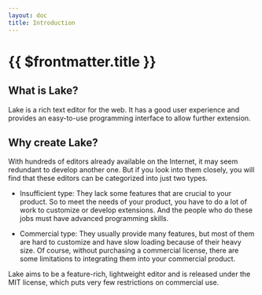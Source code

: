 ```yaml
---
layout: doc
title: Introduction
---
```


# {{ $frontmatter.title }}

## What is Lake?

Lake is a rich text editor for the web. It has a good user experience and provides an easy-to-use programming interface to allow further extension.

## Why create Lake?

With hundreds of editors already available on the Internet, it may seem redundant to develop another one. But if you look into them closely, you will find that these editors can be categorized into just two types.

* Insufficient type: They lack some features that are crucial to your product. So to meet the needs of your product, you have to do a lot of work to customize or develop extensions. And the people who do these jobs must have advanced programming skills.

* Commercial type: They usually provide many features, but most of them are hard to customize and have slow loading because of their heavy size. Of course, without purchasing a commercial license, there are some limitations to integrating them into your commercial product.

Lake aims to be a feature-rich, lightweight editor and is released under the MIT license, which puts very few restrictions on commercial use.
